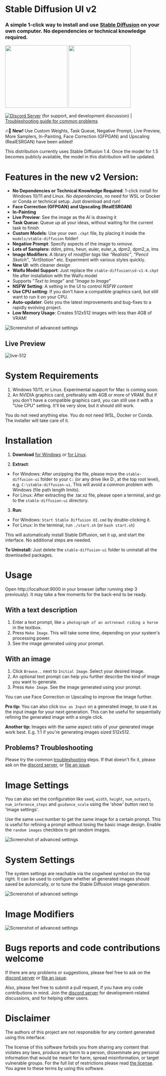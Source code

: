 # Stable Diffusion UI v2
### A simple 1-click way to install and use [Stable Diffusion](https://github.com/CompVis/stable-diffusion) on your own computer. No dependencies or technical knowledge required.

<p float="left">
  <a href="#installation"><img src="https://github.com/cmdr2/stable-diffusion-ui/raw/develop/media/download-win.png" width="200" /></a>
  <a href="#installation"><img src="https://github.com/cmdr2/stable-diffusion-ui/raw/develop/media/download-linux.png" width="200" /></a>
</p>

[![Discord Server](https://img.shields.io/discord/1014774730907209781?label=Discord)](https://discord.com/invite/u9yhsFmEkB) (for support, and development discussion) | [Troubleshooting guide for common problems](Troubleshooting.md)

️‍🔥🎉 **New!** Use Custom Weights, Task Queue, Negative Prompt, Live Preview, More Samplers, In-Painting, Face Correction (GFPGAN) and Upscaling (RealESRGAN) have been added!

This distribution currently uses Stable Diffusion 1.4. Once the model for 1.5 becomes publicly available, the model in this distribution will be updated.

# Features in the new v2 Version:
- **No Dependencies or Technical Knowledge Required**: 1-click install for Windows 10/11 and Linux. *No dependencies*, no need for WSL or Docker or Conda or technical setup. Just download and run!
- **Face Correction (GFPGAN) and Upscaling (RealESRGAN)**
- **In-Painting**
- **Live Preview**: See the image as the AI is drawing it
- **Task Queue**: Queue up all your ideas, without waiting for the current task to finish
- **Custom Models**: Use your own `.ckpt` file, by placing it inside the `models/stable-diffusion` folder!
- **Negative Prompt**: Specify aspects of the image to *remove*.
- **Lots of Samplers:** ddim, plms, heun, euler, euler_a, dpm2, dpm2_a, lms
- **Image Modifiers**: A library of *modifier tags* like *"Realistic"*, *"Pencil Sketch"*, *"ArtStation"* etc. Experiment with various styles quickly.
- **New UI**: with cleaner design
- **Waifu Model Support**: Just replace the `stable-diffusion\sd-v1-4.ckpt` file after installation with the Waifu model
- Supports "*Text to Image*" and "*Image to Image*"
- **NSFW Setting**: A setting in the UI to control *NSFW content*
- **Use CPU setting**: If you don't have a compatible graphics card, but still want to run it on your CPU.
- **Auto-updater**: Gets you the latest improvements and bug-fixes to a rapidly evolving project.
- **Low Memory Usage**: Creates 512x512 images with less than 4GB of VRAM!

![Screenshot of advanced settings](media/shot-v9.jpg?raw=true)

## Live Preview
![live-512](https://user-images.githubusercontent.com/844287/192097249-729a0a1e-a677-485e-9ccc-16a9e848fabe.gif)


# System Requirements
1. Windows 10/11, or Linux. Experimental support for Mac is coming soon.
2. An NVIDIA graphics card, preferably with 4GB or more of VRAM. But if you don't have a compatible graphics card, you can still use it with a "Use CPU" setting. It'll be very slow, but it should still work.

You do not need anything else. You do not need WSL, Docker or Conda. The installer will take care of it.

# Installation
1. **Download** [for Windows](https://github.com/cmdr2/stable-diffusion-ui/releases/download/v2.16/stable-diffusion-ui-win64.zip) or [for Linux](https://github.com/cmdr2/stable-diffusion-ui/releases/download/v2.16/stable-diffusion-ui-linux.tar.xz).

2. **Extract**:
  - For Windows: After unzipping the file, please move the `stable-diffusion-ui` folder to your `C:` (or any drive like D:, at the top root level), e.g. `C:\stable-diffusion-ui`. This will avoid a common problem with Windows (file path length limits).
  - For Linux: After extracting the .tar.xz file, please open a terminal, and go to the `stable-diffusion-ui` directory.

3. **Run**:
  - For Windows: `Start Stable Diffusion UI.cmd` by double-clicking it.
  - For Linux: In the terminal, run `./start.sh` (or `bash start.sh`)

This will automatically install Stable Diffusion, set it up, and start the interface. No additional steps are needed.

**To Uninstall:** Just delete the `stable-diffusion-ui` folder to uninstall all the downloaded packages.


# Usage
Open http://localhost:9000 in your browser (after running step 3 previously). It may take a few moments for the back-end to be ready.

## With a text description
1. Enter a text prompt, like `a photograph of an astronaut riding a horse` in the textbox.
2. Press `Make Image`. This will take some time, depending on your system's processing power.
3. See the image generated using your prompt.

## With an image
1. Click `Browse..` next to `Initial Image`. Select your desired image.
2. An optional text prompt can help you further describe the kind of image you want to generate.
3. Press `Make Image`. See the image generated using your prompt.

You can use Face Correction or Upscaling to improve the image further.

**Pro tip:** You can also click `Use as Input` on a generated image, to use it as the input image for your next generation. This can be useful for sequentially refining the generated image with a single click.

**Another tip:** Images with the same aspect ratio of your generated image work best. E.g. 1:1 if you're generating images sized 512x512.

## Problems? Troubleshooting
Please try the common [troubleshooting](Troubleshooting.md) steps. If that doesn't fix it, please ask on the [discord server](https://discord.com/invite/u9yhsFmEkB), or [file an issue](https://github.com/cmdr2/stable-diffusion-ui/issues).

# Image Settings
You can also set the configuration like `seed`, `width`, `height`, `num_outputs`, `num_inference_steps` and `guidance_scale` using the 'show' button next to 'Image settings'.

Use the same `seed` number to get the same image for a certain prompt. This is useful for refining a prompt without losing the basic image design. Enable the `random images` checkbox to get random images.

![Screenshot of advanced settings](media/config-v6.jpg?raw=true)

# System Settings
The system settings are reachable via the cogwheel symbol on the top right. It can be used to configure whether all generated images should 
saved be automically, or to tune the Stable Diffusion image generation.

![Screenshot of advanced settings](media/system-settings-v2.jpg?raw=true)

# Image Modifiers
![Screenshot of advanced settings](media/modifiers-v1.jpg?raw=true)

# Bugs reports and code contributions welcome
If there are any problems or suggestions, please feel free to ask on the [discord server](https://discord.com/invite/u9yhsFmEkB) or [file an issue](https://github.com/cmdr2/stable-diffusion-ui/issues).

Also, please feel free to submit a pull request, if you have any code contributions in mind. Join the [discord server](https://discord.com/invite/u9yhsFmEkB) for development-related discussions, and for helping other users.

# Disclaimer
The authors of this project are not responsible for any content generated using this interface.

The license of this software forbids you from sharing any content that violates any laws, produce any harm to a person, disseminate any personal information that would be meant for harm, spread misinformation, or target vulnerable groups. For the full list of restrictions please read [the license](LICENSE). You agree to these terms by using this software.
